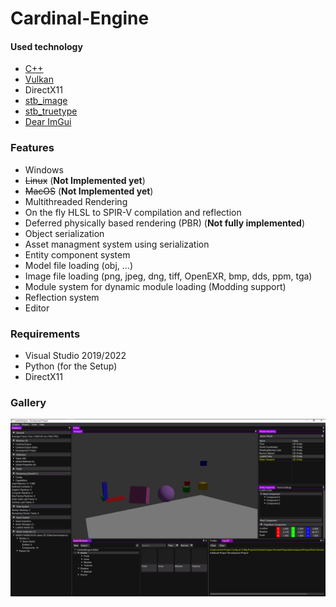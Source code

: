 
# Cardinal-Engine

#### Used technology

* [C++](https://isocpp.org/)
* [Vulkan](https://vulkan.lunarg.com/)
* DirectX11
* [stb_image](https://github.com/nothings/stb/blob/master/stb_image.h)
* [stb_truetype](https://github.com/nothings/stb/blob/master/stb_truetype.h)
* [Dear ImGui](https://github.com/ocornut/imgui)


### Features
* Windows
* ~~Linux~~ (**Not Implemented yet**)
* ~~MacOS~~ (**Not Implemented yet**)
* Multithreaded Rendering
* On the fly HLSL to SPIR-V compilation and reflection
* Deferred physically based rendering (PBR) (**Not fully implemented**)
* Object serialization
* Asset managment system using serialization
* Entity component system
* Model file loading (obj, ...)
* Image file loading (png, jpeg, dng, tiff, OpenEXR, bmp, dds, ppm, tga)
* Module system for dynamic module loading (Modding support)
* Reflection system
* Editor


### Requirements
* Visual Studio 2019/2022
* Python (for the Setup)
* DirectX11

### Gallery
<img src="Preview.png" alt="Acid" width="600px">
